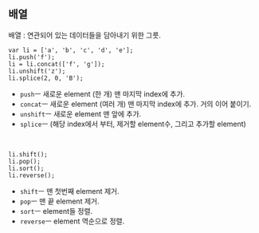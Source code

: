 ## 배열
배열 : 연관되어 있는 데이터들을 담아내기 위한 그릇.  

```
var li = ['a', 'b', 'c', 'd', 'e'];
li.push('f');
li = li.concat(['f', 'g']);
li.unshift('z');
li.splice(2, 0, 'B');
```
- `push`ㅡ 새로운 element (한 개) 맨 마지막 index에 추가.  
- `concat`ㅡ 새로운 element (여러 개) 맨 마지막 index에 추가. 거의 이어 붙이기.  
- `unshift`ㅡ 새로운 element 맨 앞에 추가.  
- `splice`ㅡ (해당 index에서 부터, 제거할 element수, 그리고 추가할 element)  

<br>

```
li.shift();
li.pop();
li.sort();
li.reverse();
```
- `shift`ㅡ 맨 첫번째 element 제거.  
- `pop`ㅡ 맨 끝 element 제거.  
- `sort`ㅡ element들 정렬.  
- `reverse`ㅡ element 역순으로 정렬.  

